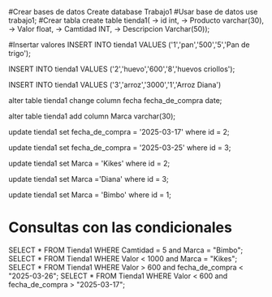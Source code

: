 #Crear bases de datos
Create database Trabajo1
#Usar base de datos
use trabajo1;
#Crear tabla
create table tienda1(
    -> id int,
    -> Producto varchar(30),
    -> Valor float,
    -> Camtidad INT,
    -> Descripcion Varchar(50));
    
#Insertar valores
INSERT INTO tienda1 VALUES ('1','pan','500','5','Pan de trigo');

INSERT INTO tienda1 VALUES ('2','huevo','600','8','huevos criollos');

INSERT INTO tienda1 VALUES ('3','arroz','3000','1','Arroz Diana')

alter table tienda1 change column fecha fecha_de_compra date;

alter table tienda1 add column Marca varchar(30);

update tienda1 set fecha_de_compra = '2025-03-17' where id = 2;

update tienda1 set fecha_de_compra = '2025-03-25' where id = 3;

update tienda1 set Marca = 'Kikes' where id = 2;

update tienda1 set Marca ='Diana' where id = 3;

update tienda1 set Marca = 'Bimbo' where id = 1;



# Consultas con las condicionales

SELECT * FROM Tienda1 WHERE Camtidad = 5 and Marca = "Bimbo";
SELECT * FROM Tienda1 WHERE Valor < 1000 and Marca = "Kikes";
SELECT * FROM Tienda1 WHERE Valor > 600 and fecha_de_compra < "2025-03-26";
SELECT * FROM Tienda1 WHERE Valor < 600 and fecha_de_compra > "2025-03-17";


